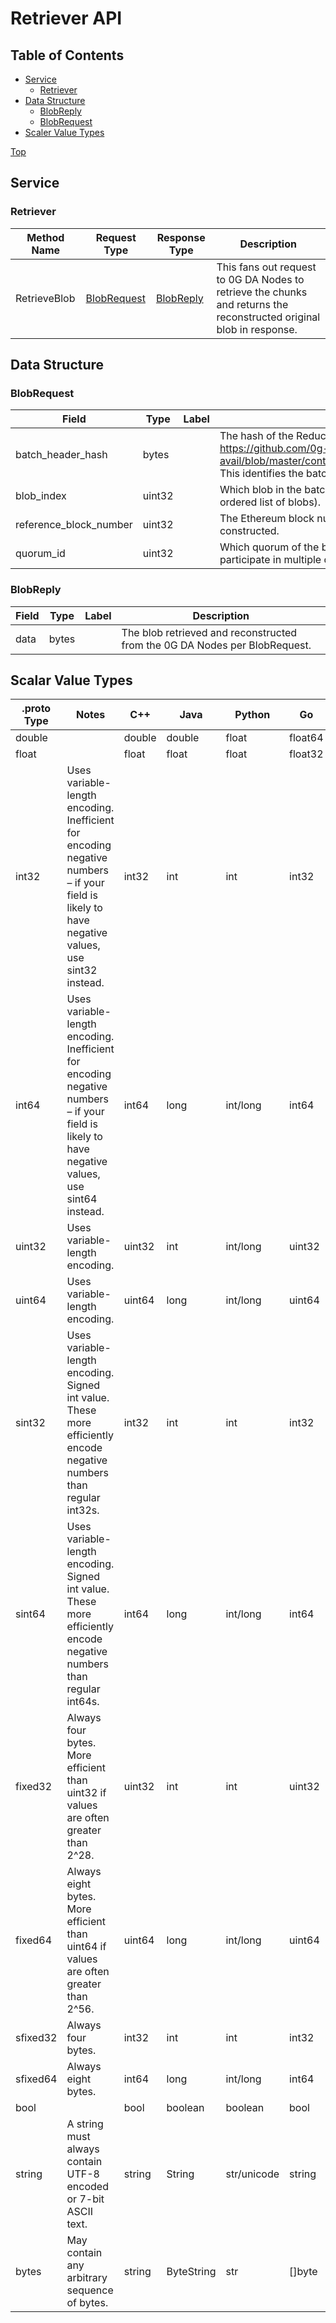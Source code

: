 # Retriever API

## Table of Contents

- [Service](retriever.md#service)
  - [Retriever](retriever.md#retriever)
- [Data Structure](retriever.md#data-structure)
  - [BlobReply](retriever.md#blobreply)
  - [BlobRequest](retriever.md#blobrequest)
- [Scaler Value Types](retriever.md#scalar-value-types)

[Top](retriever.md#top)

## Service

### Retriever

| Method Name  | Request Type                            | Response Type                       | Description                                                                                                          |
| ------------ | --------------------------------------- | ----------------------------------- | -------------------------------------------------------------------------------------------------------------------- |
| RetrieveBlob | [BlobRequest](retriever.md#blobrequest) | [BlobReply](retriever.md#blobreply) | This fans out request to 0G DA Nodes to retrieve the chunks and returns the reconstructed original blob in response. |

## Data Structure

### BlobRequest

| Field                  | Type   | Label | Description                                                                                                                                                                                                                          |
| ---------------------- | ------ | ----- | ------------------------------------------------------------------------------------------------------------------------------------------------------------------------------------------------------------------------------------ |
| batch_header_hash      | bytes  |       | The hash of the ReducedBatchHeader defined onchain, see: https://github.com/0g-gravity-labs/0g-data-avail/blob/master/contracts/src/interfaces/IZGDAServiceManager.sol#L43 This identifies the batch that this blob belongs to. |
| blob_index             | uint32 |       | Which blob in the batch this is requesting for (note: a batch is logically an ordered list of blobs).                                                                                                                                |
| reference_block_number | uint32 |       | The Ethereum block number at which the batch for this blob was constructed.                                                                                                                                                          |
| quorum_id              | uint32 |       | Which quorum of the blob this is requesting for (note a blob can participate in multiple quorums).                                                                                                                                   |

### BlobReply

| Field | Type  | Label | Description                                                                |
| ----- | ----- | ----- | -------------------------------------------------------------------------- |
| data  | bytes |       | The blob retrieved and reconstructed from the 0G DA Nodes per BlobRequest. |

## Scalar Value Types

| .proto Type | Notes                                                                                                                                           | C++    | Java       | Python      | Go      | C#         | PHP            | Ruby                           |
| ----------- | ----------------------------------------------------------------------------------------------------------------------------------------------- | ------ | ---------- | ----------- | ------- | ---------- | -------------- | ------------------------------ |
| double      |                                                                                                                                                 | double | double     | float       | float64 | double     | float          | Float                          |
| float       |                                                                                                                                                 | float  | float      | float       | float32 | float      | float          | Float                          |
| int32       | Uses variable-length encoding. Inefficient for encoding negative numbers – if your field is likely to have negative values, use sint32 instead. | int32  | int        | int         | int32   | int        | integer        | Bignum or Fixnum (as required) |
| int64       | Uses variable-length encoding. Inefficient for encoding negative numbers – if your field is likely to have negative values, use sint64 instead. | int64  | long       | int/long    | int64   | long       | integer/string | Bignum                         |
| uint32      | Uses variable-length encoding.                                                                                                                  | uint32 | int        | int/long    | uint32  | uint       | integer        | Bignum or Fixnum (as required) |
| uint64      | Uses variable-length encoding.                                                                                                                  | uint64 | long       | int/long    | uint64  | ulong      | integer/string | Bignum or Fixnum (as required) |
| sint32      | Uses variable-length encoding. Signed int value. These more efficiently encode negative numbers than regular int32s.                            | int32  | int        | int         | int32   | int        | integer        | Bignum or Fixnum (as required) |
| sint64      | Uses variable-length encoding. Signed int value. These more efficiently encode negative numbers than regular int64s.                            | int64  | long       | int/long    | int64   | long       | integer/string | Bignum                         |
| fixed32     | Always four bytes. More efficient than uint32 if values are often greater than 2^28.                                                            | uint32 | int        | int         | uint32  | uint       | integer        | Bignum or Fixnum (as required) |
| fixed64     | Always eight bytes. More efficient than uint64 if values are often greater than 2^56.                                                           | uint64 | long       | int/long    | uint64  | ulong      | integer/string | Bignum                         |
| sfixed32    | Always four bytes.                                                                                                                              | int32  | int        | int         | int32   | int        | integer        | Bignum or Fixnum (as required) |
| sfixed64    | Always eight bytes.                                                                                                                             | int64  | long       | int/long    | int64   | long       | integer/string | Bignum                         |
| bool        |                                                                                                                                                 | bool   | boolean    | boolean     | bool    | bool       | boolean        | TrueClass/FalseClass           |
| string      | A string must always contain UTF-8 encoded or 7-bit ASCII text.                                                                                 | string | String     | str/unicode | string  | string     | string         | String (UTF-8)                 |
| bytes       | May contain any arbitrary sequence of bytes.                                                                                                    | string | ByteString | str         | \[]byte | ByteString | string         | String (ASCII-8BIT)            |

